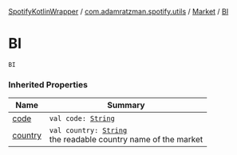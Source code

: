 [SpotifyKotlinWrapper](../../index.md) / [com.adamratzman.spotify.utils](../index.md) / [Market](index.md) / [BI](./-b-i.md)

# BI

`BI`

### Inherited Properties

| Name | Summary |
|---|---|
| [code](code.md) | `val code: `[`String`](https://kotlinlang.org/api/latest/jvm/stdlib/kotlin/-string/index.html) |
| [country](country.md) | `val country: `[`String`](https://kotlinlang.org/api/latest/jvm/stdlib/kotlin/-string/index.html)<br>the readable country name of the market |
